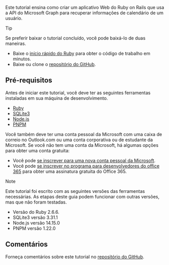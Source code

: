 <!-- markdownlint-disable MD002 MD041 -->

Este tutorial ensina como criar um aplicativo Web do Ruby on Rails que usa a API do Microsoft Graph para recuperar informações de calendário de um usuário.

> [!TIP]
> Se preferir baixar o tutorial concluído, você pode baixá-lo de duas maneiras.
>
> - Baixe o [início rápido do Ruby](https://developer.microsoft.com/graph/quick-start?platform=option-ruby) para obter o código de trabalho em minutos.
> - Baixe ou clone o [repositório do GitHub](https://github.com/microsoftgraph/msgraph-training-rubyrailsapp).

## <a name="prerequisites"></a>Pré-requisitos

Antes de iniciar este tutorial, você deve ter as seguintes ferramentas instaladas em sua máquina de desenvolvimento.

- [Ruby](https://www.ruby-lang.org/en/downloads/)
- [SQLite3](https://sqlite.org/index.html)
- [Node.js](https://nodejs.org/en/)
- [PNPM](https://yarnpkg.com/)

Você também deve ter uma conta pessoal da Microsoft com uma caixa de correio no Outlook.com ou uma conta corporativa ou de estudante da Microsoft. Se você não tem uma conta da Microsoft, há algumas opções para obter uma conta gratuita:

- Você pode [se inscrever para uma nova conta pessoal da Microsoft](https://signup.live.com/signup?wa=wsignin1.0&rpsnv=12&ct=1454618383&rver=6.4.6456.0&wp=MBI_SSL_SHARED&wreply=https://mail.live.com/default.aspx&id=64855&cbcxt=mai&bk=1454618383&uiflavor=web&uaid=b213a65b4fdc484382b6622b3ecaa547&mkt=E-US&lc=1033&lic=1).
- Você pode [se inscrever no programa para desenvolvedores do office 365](https://developer.microsoft.com/office/dev-program) para obter uma assinatura gratuita do Office 365.

> [!NOTE]
> Este tutorial foi escrito com as seguintes versões das ferramentas necessárias. As etapas deste guia podem funcionar com outras versões, mas que não foram testadas.
>
> - Versão do Ruby 2.6.6.
> - SQLite3 versão 3.31.1
> - Node.js versão 14.15.0
> - PNPM versão 1.22.0

## <a name="feedback"></a>Comentários

Forneça comentários sobre este tutorial no [repositório do GitHub](https://github.com/microsoftgraph/msgraph-training-rubyrailsapp).

